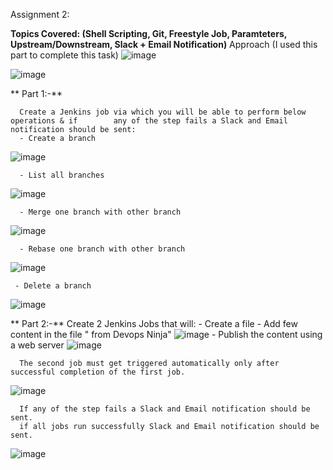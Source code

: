 Assignment 2:


**Topics Covered: (Shell Scripting, Git, Freestyle Job, Paramteters, Upstream/Downstream, Slack + Email Notification)**
Approach (I used this part to complete this task)
   ![image](https://github.com/parsugit/ansible_practice/assets/132131379/29795c04-0706-4ac7-b194-507f791de3a6)
      
   ![image](https://github.com/parsugit/ansible_practice/assets/132131379/5b94444f-db49-4319-8019-d4c061418b72)

**    Part 1:-**

      Create a Jenkins job via which you will be able to perform below operations & if        any of the step fails a Slack and Email notification should be sent:
      - Create a branch
   ![image](https://github.com/parsugit/ansible_practice/assets/132131379/1be4b153-b350-4084-95e8-cefda028cb9c)

      - List all branches
   ![image](https://github.com/parsugit/ansible_practice/assets/132131379/64908efa-248c-45c8-821a-75042514c373)


      - Merge one branch with other branch
   ![image](https://github.com/parsugit/ansible_practice/assets/132131379/5f117df5-e026-4b41-a884-3f8a2dfcbcd6)

      - Rebase one branch with other branch
   ![image](https://github.com/parsugit/ansible_practice/assets/132131379/b3507124-de1b-4b22-beb4-fe1d268544b4)

     - Delete a branch
   ![image](https://github.com/parsugit/ansible_practice/assets/132131379/37e7357b-209a-4207-8280-391e6773f261)





**    Part 2:-**
      Create 2 Jenkins Jobs that will:
      - Create a file
      - Add few content in the file "<Ninja Name> from Devops Ninja"
  ![image](https://github.com/parsugit/ansible_practice/assets/132131379/11090a5c-2586-4b7f-8f21-58aceaa661af)
      - Publish the content using a web server
  ![image](https://github.com/parsugit/ansible_practice/assets/132131379/77646aab-1c1c-4ae9-a9a3-bfb147008c21)

      The second job must get triggered automatically only after successful completion of the first job.
  ![image](https://github.com/parsugit/ansible_practice/assets/132131379/4dccab68-8f72-4766-b013-c8f9b94a3dbc)

      If any of the step fails a Slack and Email notification should be sent.
      if all jobs run successfully Slack and Email notification should be sent.
  ![image](https://github.com/parsugit/ansible_practice/assets/132131379/3b357429-ab40-410f-8f3d-ce04ba4c42ef)


